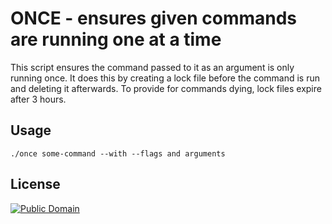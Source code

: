ONCE - ensures given commands are running one at a time
=======================================================
This script ensures the command passed to it as an argument is only running once. It does this by creating a lock file before the command is run and deleting it afterwards. To provide for commands dying, lock files expire after 3 hours.

Usage
-----

    ./once some-command --with --flags and arguments

License
-------
[![Public Domain](https://i.creativecommons.org/p/zero/1.0/88x31.png)](https://creativecommons.org/publicdomain/zero/1.0/)

